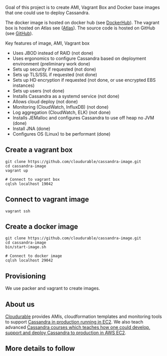 Goal of this project is to create AMI, Vagrant Box and Docker base images that one could use to deploy Cassandra.

The docker image is hosted on docker hub (see [DockerHub](https://hub.docker.com/r/cloudurable/cassandra/)).
The vagrant box is hosted on Atlas see ([Atlas](https://atlas.hashicorp.com/cloudurable/boxes/cassandra)).
The source code is hosted on GitHub (see [GitHub](https://github.com/cloudurable/cassandra-image)).

Key features of image, AMI, Vagrant box

* Uses JBOD instead of RAID (not done)
* Uses ergonomics to configure Cassandra based on deployment environment (preliminary work done)
* Sets up security if requested (not done)
* Sets up TLS/SSL if requested (not done)
* Sets up HD encryption if requested (not done, or use encrypted EBS instances)
* Sets up users (not done)
* Installs Cassandra as a systemd service (not done) 
* Allows cloud deploy (not done)
* Monitoring (CloudWatch, InfluxDB) (not done)
* Log aggregation (CloudWatch, ELK) (not done)
* Installs JEMalloc and configures Cassandra to use off heap no JVM (done)
* Install JNA (done)
* Configures OS (Linux) to be performant (done)


## Create a vagrant box
```
git clone https://github.com/cloudurable/cassandra-image.git
cd cassandra-image 
vagrant up 

# Connect to vagrant box
cqlsh localhost 19042
```

## Connect to vagrant image
```
vagrant ssh
```

## Create a docker image
```
git clone https://github.com/cloudurable/cassandra-image.git
cd cassandra-image 
bin/start-image.sh

# Connect to docker image
cqlsh localhost 29042
```

## Provisioning
We use packer and vagrant to create images. 


## About us
[Cloudurable](http://cloudurable.com/) provides AMIs, cloudformation templates and monitoring tools 
to support [Cassandra in production running in EC2](http://cloudurable.com/services/index.html). 
We also teach advanced [Cassandra courses which teaches how one could develop, support and deploy Cassandra to production in AWS EC2](http://cloudurable.com/services/index.html). 

## More details to follow

